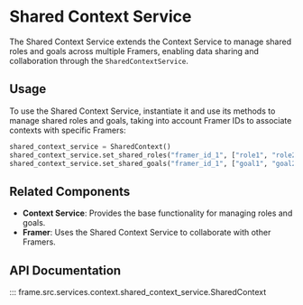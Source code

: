 # Shared Context Service

The Shared Context Service extends the Context Service to manage shared roles and goals across multiple Framers, enabling data sharing and collaboration through the `SharedContextService`.

## Usage

To use the Shared Context Service, instantiate it and use its methods to manage shared roles and goals, taking into account Framer IDs to associate contexts with specific Framers:

```python
shared_context_service = SharedContext()
shared_context_service.set_shared_roles("framer_id_1", ["role1", "role2"])
shared_context_service.set_shared_goals("framer_id_1", ["goal1", "goal2"])
```

## Related Components

- **Context Service**: Provides the base functionality for managing roles and goals.
- **Framer**: Uses the Shared Context Service to collaborate with other Framers.

## API Documentation

::: frame.src.services.context.shared_context_service.SharedContext